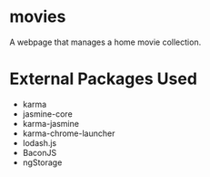 # movies
A webpage that manages a home movie collection.

# External Packages Used
- karma
- jasmine-core
- karma-jasmine
- karma-chrome-launcher
- lodash.js
- BaconJS
- ngStorage
